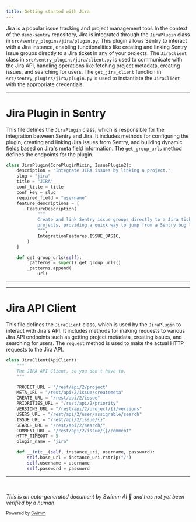 ```yaml
---
title: Getting started with Jira
---
```

Jira is a popular issue tracking and project management tool. In the context of the `demo-sentry` repository, Jira is integrated through the `JiraPlugin` class in `src/sentry_plugins/jira/plugin.py`. This plugin allows Sentry to interact with a Jira instance, enabling functionalities like creating and linking Sentry issue groups directly to a Jira ticket in any of your projects. The `JiraClient` class in `src/sentry_plugins/jira/client.py` is used to communicate with the Jira API, handling operations like fetching project metadata, creating issues, and searching for users. The `get_jira_client` function in `src/sentry_plugins/jira/plugin.py` is used to instantiate the `JiraClient` with the appropriate credentials.

<SwmSnippet path="/src/sentry_plugins/jira/plugin.py" line="30">

---

# Jira Plugin in Sentry

This file defines the `JiraPlugin` class, which is responsible for the integration between Sentry and Jira. It includes methods for configuring the plugin, creating and linking Jira issues from Sentry, and building dynamic fields based on Jira's meta field information. The `get_group_urls` method defines the endpoints for the plugin.

```python
class JiraPlugin(CorePluginMixin, IssuePlugin2):
    description = "Integrate JIRA issues by linking a project."
    slug = "jira"
    title = "JIRA"
    conf_title = title
    conf_key = slug
    required_field = "username"
    feature_descriptions = [
        FeatureDescription(
            """
            Create and link Sentry issue groups directly to a Jira ticket in any of your
            projects, providing a quick way to jump from a Sentry bug to tracked ticket!
            """,
            IntegrationFeatures.ISSUE_BASIC,
        )
    ]

    def get_group_urls(self):
        _patterns = super().get_group_urls()
        _patterns.append(
            url(
```

---

</SwmSnippet>

<SwmSnippet path="/src/sentry_plugins/jira/client.py" line="18">

---

# Jira API Client

This file defines the `JiraClient` class, which is used by the `JiraPlugin` to interact with Jira's API. It includes methods for making requests to various Jira API endpoints such as getting project metadata, creating issues, and searching for users. The `request` method is used to make the actual HTTP requests to the Jira API.

```python
class JiraClient(ApiClient):
    """
    The JIRA API Client, so you don't have to.
    """

    PROJECT_URL = "/rest/api/2/project"
    META_URL = "/rest/api/2/issue/createmeta"
    CREATE_URL = "/rest/api/2/issue"
    PRIORITIES_URL = "/rest/api/2/priority"
    VERSIONS_URL = "/rest/api/2/project/{}/versions"
    USERS_URL = "/rest/api/2/user/assignable/search"
    ISSUE_URL = "/rest/api/2/issue/{}"
    SEARCH_URL = "/rest/api/2/search/"
    COMMENT_URL = "/rest/api/2/issue/{}/comment"
    HTTP_TIMEOUT = 5
    plugin_name = "jira"

    def __init__(self, instance_uri, username, password):
        self.base_url = instance_uri.rstrip("/")
        self.username = username
        self.password = password
```

---

</SwmSnippet>

&nbsp;

*This is an auto-generated document by Swimm AI 🌊 and has not yet been verified by a human*

<SwmMeta version="3.0.0" repo-id="Z2l0aHViJTNBJTNBZGVtby1zZW50cnklM0ElM0Fzd2ltbWlv" repo-name="demo-sentry"><sup>Powered by [Swimm](/)</sup></SwmMeta>
